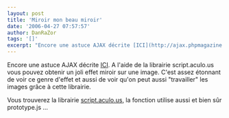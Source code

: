 ```yaml
---
layout: post
title: 'Miroir mon beau miroir'
date: '2006-04-27 07:57:57'
author: DanRaZor
tags: '[]'
excerpt: "Encore une astuce AJAX décrite [ICI](http://ajax.phpmagazine.net/2006/04/cool_reflections_with_scriptac.html).     \nA l'aide de la librairie script.aculo.us vous pouvez obtenir un joli effet miroir sur une image. C'est assez étonnant de voir ce genre d'effet et aussi de voir qu'on peut aussi &quot;travailler&quot; les images grâce à cette librairie.  \n   …"
---
```


Encore une astuce AJAX décrite [ICI](http://ajax.phpmagazine.net/2006/04/cool_reflections_with_scriptac.html).
A l'aide de la librairie script.aculo.us vous pouvez obtenir un joli effet miroir sur une image. C'est assez étonnant de voir ce genre d'effet et aussi de voir qu'on peut aussi &quot;travailler&quot; les images grâce à cette librairie.

Vous trouverez la librairie [script.aculo.us](http://script.aculo.us/), la fonction utilise aussi et bien sûr prototype.js ...

